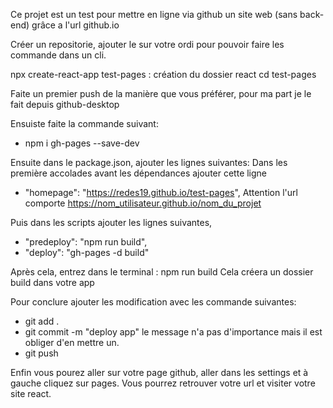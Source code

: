 Ce projet est un test pour mettre en ligne via github un site web (sans back-end) grâce a l'url github.io

Créer un repositorie, ajouter le sur votre ordi pour pouvoir faire les commande dans un cli.

npx create-react-app test-pages : création du dossier react
cd test-pages

Faite un premier push de la manière que vous préférer, pour ma part je le fait depuis github-desktop

Ensuiste faite la commande suivant:
- npm i gh-pages --save-dev

Ensuite dans le package.json, ajouter les lignes suivantes:
Dans les première accolades avant les dépendances ajouter cette ligne
- "homepage": "https://redes19.github.io/test-pages", Attention l'url comporte https://nom_utilisateur.github.io/nom_du_projet

Puis dans les scripts ajouter les lignes suivantes,
- "predeploy": "npm run build",
- "deploy": "gh-pages -d build"

Après cela, entrez dans le terminal :
npm run build
Cela créera un dossier build dans votre app

Pour conclure ajouter les modification avec les commande suivantes:
- git add .
- git commit -m "deploy app"  le message n'a pas d'importance mais il est obliger d'en mettre un.
- git push

Enfin vous pourez aller sur votre page github, aller dans les settings et à gauche cliquez sur pages. Vous pourrez retrouver votre url et visiter votre site react.

